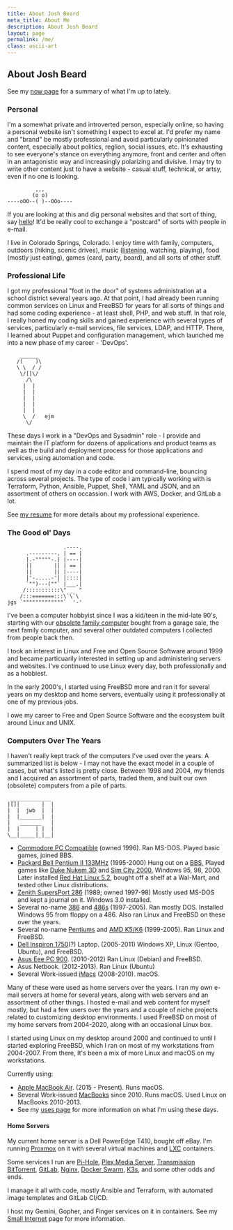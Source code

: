```yaml
---
title: About Josh Beard
meta_title: About Me
description: About Josh Beard
layout: page
permalink: /me/
class: ascii-art
---
```

## About Josh Beard

See my [now page](/now/) for a summary of what I'm up to lately.

### Personal

I'm a somewhat private and introverted person, especially online, so having a
personal website isn't something I expect to excel at. I'd prefer my name and
"brand" be mostly professional and avoid particularly opinionated content,
especially about politics, reglion, social issues, etc. It's exhausting to see
everyone's stance on everything anymore, front and center and often in an
antagonistic way and increasingly polarizing and divisive. I may try to write
other content just to have a website - casual stuff, technical, or artsy, even
if no one is looking.

```ascii-art
         ,,,
        (o o)
----oOO--( )--OOo----
```

If you are looking at this and dig personal websites and that sort of thing,
say [hello](mailto:hello@joshbeard.me)! It'd be really cool to exchange a
"postcard" of sorts with people in e-mail.

I live in Colorado Springs, Colorado. I enjoy time with family, computers,
outdoors (hiking, scenic drives), music
([listening](https://www.last.fm/user/hewbert), watching, playing), food
(mostly just eating), games (card, party, board), and all sorts of other stuff.

### Professional Life

I got my professional "foot in the door" of systems administration at a school
district several years ago. At that point, I had already been running common
services on Linux and FreeBSD for years for all sorts of things and had some
coding experience - at least shell, PHP, and web stuff. In that role, I really
honed my coding skills and gained experience with several types of services,
particularly e-mail services, file services, LDAP, and HTTP. There, I learned
about Puppet and configuration management, which launched me into a new phase of
my career - 'DevOps'.

```ascii-art-right
    ______
   /(    )\
   \ \  / /
    \/[]\/
      /\
     |  |
     |  |
     |  |
     |  |
     |  |
     \  /   ejm
      \/
```

These days I work in a "DevOps and Sysadmin" role - I provide and maintain the
IT platform for dozens of applications and product teams as well as the build and
deployment process for those applications and services, using automation and
code.

I spend most of my day in a code editor and command-line, bouncing across
several projects. The type of code I am typically working with is Terraform,
Python, Ansible, Puppet, Shell, YAML and JSON, and an assortment of others on
occassion. I work with AWS, Docker, and GitLab a lot.

See [my resume](/resume/) for more details about my professional experience.

### The Good ol' Days

```ascii-art-left
                  .----.
      .---------. | == |
      |.-"""""-.| |----|
      ||       || | == |
      ||       || |----|
      |'-.....-'| |::::|
      `"")---(""` |___.|
     /:::::::::::\" _  "
    /:::=======:::\`\`\
jgs `"""""""""""""`  '-'
```

I've been a computer hobbyist since I was a kid/teen in the mid-late 90's, starting with
our [obsolete family computer](https://en.wikipedia.org/wiki/Commodore_PC_compatible_systems)
bought from a garage sale, the next family computer, and several other outdated
computers I collected from people back then.

I took an interest in Linux and Free and Open Source Software around 1999 and
became particuarily interested in setting up and administering servers and
websites. I've continued to use Linux every day, both professionally and as a
hobbiest.

In the early 2000's, I started using FreeBSD more and ran it for several years
on my desktop and home servers, eventually using it professionally at one of my
previous jobs.

I owe my career to Free and Open Source Software and the ecosystem
built around Linux and UNIX.

### Computers Over The Years

I haven't really kept track of the computers I've used over the
years. A summarized list is below - I may not have the exact model in a couple
of cases, but what's listed is pretty close. Between 1998 and 2004, my friends
and I acquired an assortment of parts, traded them, and built our own (obsolete)
computers from a pile of parts.

```ascii-art-right
 _____________
|[]|       |  |
|  |  jwb  |  |
|  |_______|  |
|   _______   |
|  |     | |  |
\__|_____|_|__|
```

* [Commodore PC Compatible](https://en.wikipedia.org/wiki/Commodore_PC_compatible_systems) (owned 1996). Ran MS-DOS. Played basic games, joined BBS.
* [Packard Bell Pentium II 133MHz](http://pbplanet.info/wiki/index.php/Multimedia_D136) (1995-2000) Hung out on a [BBS,](https://en.wikipedia.org/wiki/Bulletin_board_system) Played games like [Duke Nukem 3D](https://en.wikipedia.org/wiki/Duke_Nukem_3D) and [Sim City 2000.](https://en.wikipedia.org/wiki/SimCity_2000) Windows 95, 98, 2000. Later installed [Red Hat Linux 5.2](https://www.redhat.com/en/about/press-releases/press-redhatlinux52), bought off a shelf at  a Wal-Mart, and tested other Linux distributions.
* [Zenith SupersPort 286](https://oldcrap.org/2020/10/30/zenith-supersport-286e/) (1989; owned 1997-98) Mostly used MS-DOS and kept a journal on it. Windows 3.0 installed.
* Several no-name [386](https://en.wikipedia.org/wiki/I386) and [486s](https://en.wikipedia.org/wiki/I486) (1997-2005). Ran mostly DOS. Installed Windows 95 from floppy on a 486. Also ran Linux and FreeBSD on these over the years.
* Several no-name [Pentiums](https://en.wikipedia.org/wiki/Pentium_(original)) and [AMD K5/K6](https://en.wikipedia.org/wiki/Advanced_Micro_Devices#CPUs_and_APUs) (1999-2005). Ran Linux and FreeBSD.
* [Dell Inspiron 1750](https://rmromero.blogspot.com/2010/04/dell-inspiron-17-1750-specifications.html)(?) Laptop. (2005-2011) Windows XP, Linux (Gentoo, Ubuntu), and FreeBSD.
* [Asus Eee PC 900](https://en.wikipedia.org/wiki/Asus_Eee_PC#Eee_900_series). (2010-2012) Ran Linux (Debian) and FreeBSD.
* Asus Netbook. (2012-2013). Ran Linux (Ubuntu)
* Several Work-issued [iMacs](https://en.wikipedia.org/wiki/IMac) (2008-2010). macOS.

Many of these were used as home servers over the years. I ran my own e-mail
servers at home for several years, along with web servers and an assortment of
other things. I hosted e-mail and web content for myself mostly, but had a few
users over the years and a couple of niche projects related to customizing
desktop environments. I used FreeBSD on most of my home servers from 2004-2020,
along with an occasional Linux box.

I started using Linux on my desktop around 2000 and continued to until I started
exploring FreeBSD, which I ran on most of my workstations from 2004-2007. From there,
It's been a mix of more Linux and macOS on my workstations.

Currently using:

* [Apple MacBook Air](https://en.wikipedia.org/wiki/MacBook_Air). (2015 - Present). Runs macOS.
* Several Work-issued [MacBooks](https://en.wikipedia.org/wiki/MacBook) since 2010. Runs macOS. Used Linux on MacBooks 2010-2013.
* See my [uses page](/uses/) for more information on what I'm using these days.

#### Home Servers

My current home server is a Dell PowerEdge T410, bought off eBay.
I'm running [Proxmox](https://www.proxmox.com/en/) on it with several virtual
machines and [LXC](https://en.wikipedia.org/wiki/LXC)
containers.

Some services I run are [Pi-Hole](https://pi-hole.net/), [Plex Media Server](https://www.plex.tv/),
[Transmission BitTorrent](https://transmissionbt.com/),
[GitLab](https://about.gitlab.com/),
[Nginx](https://nginx.org/),
[Docker Swarm](https://docs.docker.com/engine/swarm/),
[K3s](https://k3s.io/),
and some other odds and ends.

I manage it all with code, mostly Ansible and Terraform, with automated image
templates and GitLab CI/CD.

I host my Gemini, Gopher, and Finger services on it in containers. See my
[Small Internet](/site/small.html) page for more information.
